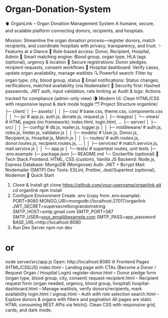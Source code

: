 # Organ-Donation-System
🫀 OrganLink – Organ Donation Management System
A humane, secure, and scalable platform connecting donors, recipients, and hospitals.



Mission: Streamline the organ donation process—register donors, match recipients, and coordinate hospitals with privacy, transparency, and trust.
✨ Features at a Glance
🪪 Role-based access: Donor, Recipient, Hospital, Admin
🧬 Smart matching engine: Blood group, organ type, HLA tags (optional), urgency & location
📝 Secure registrations: Donor pledges, recipient requests, consent workflows
🏥 Hospital dashboard: Verify cases, update organ availability, manage waitlists
🔍 Powerful search: Filter by organ type, city, blood group, status
🔔 Email notifications: Status changes, verifications, matched availability (via Nodemailer)
🔐 Security first: Hashed passwords, JWT auth, input validation, rate limiting
📊 Audit & logs: Actions tracked for compliance (admin-only view)
🌗 Modern UI: Clean HTML/CSS with responsive layout & dark mode toggle
🗂️ Project Structure
organlink/
├─ client/
│  ├─ assets/
│  │  ├─ css/      # base.css, theme.css, components.css
│  │  └─ js/       # app.js, auth.js, donate.js, request.js
│  ├─ images/
│  └─ views/       # HTML pages (no framework): index.html, login.html, ...
├─ server/
│  ├─ src/
│  │  ├─ config/   # db.js, mailer.js, logger.js
│  │  ├─ middleware/ # auth.js, roles.js, limiter.js, validator.js
│  │  ├─ models/   # User.js, Donor.js, Recipient.js, Hospital.js, Match.js
│  │  ├─ routes/   # auth.routes.js, donor.routes.js, recipient.routes.js, ...
│  │  ├─ services/ # match.service.js, mail.service.js
│  │  └─ app.js
│  └─ tests/       # supertest routes, unit tests
├─ .env.example
├─ package.json
├─ README.md
└─ Dockerfile (optional)
🧰 Tech Stack
Frontend: HTML, CSS (custom), Vanilla JS
Backend: Node.js, Express
Database: MongoDB (Mongoose)
Auth: JWT + Bcrypt
Mail: Nodemailer (SMTP)
Dev Tools: ESLint, Prettier, Jest/Supertest (optional), Nodemon
🚀 Quick Start
1) Clone & Install
git clone https://github.com/your-username/organlink.git
cd organlink
npm install
2) Configure Environment
Create .env (copy from .env.example):
PORT=8080
MONGO_URI=mongodb://localhost:27017/organlink
JWT_SECRET=supersecretlongrandomstring
SMTP_HOST=smtp.gmail.com
SMTP_PORT=587
SMTP_USER=your_email@example.com
SMTP_PASS=app_password
BASE_URL=http://localhost:8080
3) Run Dev Server
npm run dev
# or
node server/src/app.js
Open: http://localhost:8080
🌐 Frontend Pages (HTML/CSS/JS)
index.html – Landing page with CTAs (Become a Donor / Request Organ / Hospital Login)
register-donor.html – Donor pledge form (organ type, blood group, city, consent)
request-recipient.html – Recipient request form (organ needed, urgency, blood group, hospital)
hospital-dashboard.html – Manage waitlists, verify donors/recipients, mark availability
login.html / signup.html – Auth with role selection
search.html – Explore donors & organs with filters and pagination
All pages are static HTML consuming REST APIs via fetch(). Clean CSS with responsive grid, cards, and dark mode.
